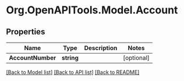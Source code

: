 
# Org.OpenAPITools.Model.Account

## Properties

Name | Type | Description | Notes
------------ | ------------- | ------------- | -------------
**AccountNumber** | **string** |  | [optional] 

[[Back to Model list]](../README.md#documentation-for-models)
[[Back to API list]](../README.md#documentation-for-api-endpoints)
[[Back to README]](../README.md)

